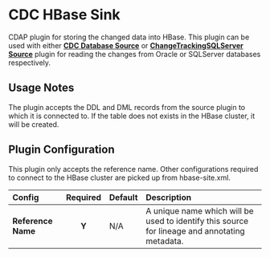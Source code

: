 CDC HBase Sink
==============

CDAP plugin for storing the changed data into HBase. This plugin can be used with
either **[CDC Database Source](CDCDatabase-source.md)** or **[ChangeTrackingSQLServer Source](ChangeTrackingSQLServer.md)**
plugin for reading the changes from Oracle or SQLServer databases respectively.

Usage Notes
-----------

The plugin accepts the DDL and DML records from the source plugin to which it is connected to. If the table does not
exists in the HBase cluster, it will be created.

Plugin Configuration
---------------------

This plugin only accepts the reference name. Other configurations required to connect to the HBase cluster are
picked up from hbase-site.xml.

| Config | Required | Default | Description |
| :------------ | :------: | :----- | :---------- |
| **Reference Name** | **Y** | N/A | A unique name which will be used to identify this source for lineage and annotating metadata.|
